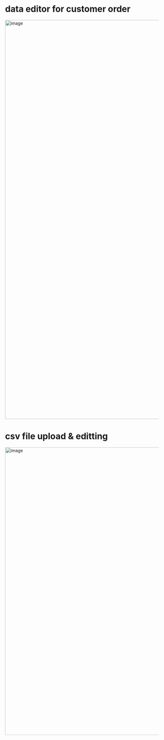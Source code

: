 # data editor for customer order
<img width="1302" alt="image" src="https://github.com/user-attachments/assets/d2f58bc5-11e7-444c-910e-5c824be94598">

# csv file upload & editting
<img width="939" alt="image" src="https://github.com/user-attachments/assets/6b02a14d-c888-40ca-b37f-fc9b19377fac">

